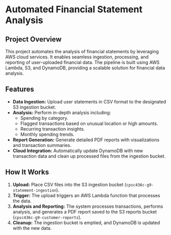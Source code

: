 # Automated Financial Statement Analysis

## Project Overview
This project automates the analysis of financial statements by leveraging AWS cloud services. It enables seamless ingestion, processing, and reporting of user-uploaded financial data. The pipeline is built using AWS Lambda, S3, and DynamoDB, providing a scalable solution for financial data analysis.

## Features
- **Data Ingestion:** Upload user statements in CSV format to the designated S3 ingestion bucket.
- **Analysis:** Perform in-depth analysis including:
  - Spending by category.
  - Flagged transactions based on unusual location or high amounts.
  - Recurring transaction insights.
  - Monthly spending trends.
- **Report Generation:** Generate detailed PDF reports with visualizations and transaction summaries.
- **Cloud Integration:** Automatically update DynamoDB with new transaction data and clean up processed files from the ingestion bucket.

## How It Works
1. **Upload:** Place CSV files into the S3 ingestion bucket (`cpsc436c-g9-statement-ingestion`).
2. **Trigger:** The upload triggers an AWS Lambda function that processes the data.
3. **Analysis and Reporting:** The system processes transactions, performs analysis, and generates a PDF report saved to the S3 reports bucket (`cpsc436c-g9-customer-reports`).
4. **Cleanup:** The ingestion bucket is emptied, and DynamoDB is updated with the new data.

